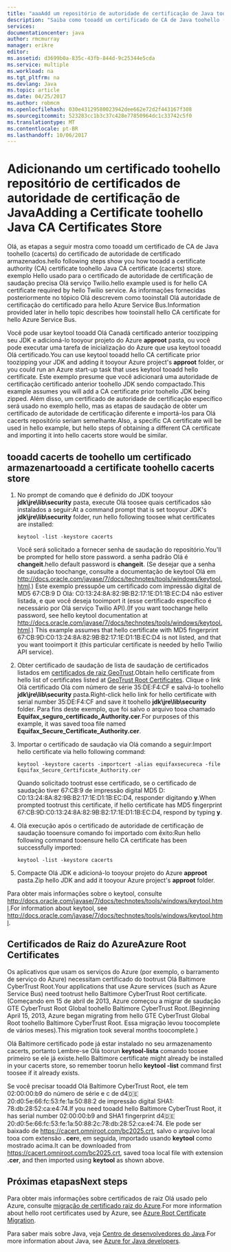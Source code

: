 ```yaml
---
title: "aaaAdd um repositório de autoridade de certificação de Java toohello certificados | Microsoft Docs"
description: "Saiba como tooadd um certificado de CA de Java toohello (cacerts) do certificado de autoridade de certificado armazenar para serviço Twilio ou barramento de serviço do Azure."
services: 
documentationcenter: java
author: rmcmurray
manager: erikre
editor: 
ms.assetid: d3699b0a-835c-43fb-844d-9c25344e5cda
ms.service: multiple
ms.workload: na
ms.tgt_pltfrm: na
ms.devlang: Java
ms.topic: article
ms.date: 04/25/2017
ms.author: robmcm
ms.openlocfilehash: 030e43129580023942dee662e72d2f443167f308
ms.sourcegitcommit: 523283cc1b3c37c428e77850964dc1c33742c5f0
ms.translationtype: MT
ms.contentlocale: pt-BR
ms.lasthandoff: 10/06/2017
---
```

# <a name="adding-a-certificate-toohello-java-ca-certificates-store"></a><span data-ttu-id="304f4-103">Adicionando um certificado toohello repositório de certificados de autoridade de certificação de Java</span><span class="sxs-lookup"><span data-stu-id="304f4-103">Adding a Certificate toohello Java CA Certificates Store</span></span>
<span data-ttu-id="304f4-104">Olá, as etapas a seguir mostra como tooadd um certificado de CA de Java toohello (cacerts) do certificado de autoridade de certificado armazenados.</span><span class="sxs-lookup"><span data-stu-id="304f4-104">hello following steps show you how tooadd a certificate authority (CA) certificate toohello Java CA certificate (cacerts) store.</span></span> <span data-ttu-id="304f4-105">exemplo Hello usado para o certificado de autoridade de certificação de saudação precisa Olá serviço Twilio.</span><span class="sxs-lookup"><span data-stu-id="304f4-105">hello example used is for hello CA certificate required by hello Twilio service.</span></span> <span data-ttu-id="304f4-106">As informações fornecidas posteriormente no tópico Olá descrevem como tooinstall Olá autoridade de certificação do certificado para hello Azure Service Bus.</span><span class="sxs-lookup"><span data-stu-id="304f4-106">Information provided later in hello topic describes how tooinstall hello CA certificate for hello Azure Service Bus.</span></span> 

<span data-ttu-id="304f4-107">Você pode usar keytool tooadd Olá Canadá certificado anterior toozipping seu JDK e adicioná-lo tooyour projeto do Azure **approot** pasta, ou você pode executar uma tarefa de inicialização do Azure que usa keytool tooadd Olá certificado.</span><span class="sxs-lookup"><span data-stu-id="304f4-107">You can use keytool tooadd hello CA certificate prior toozipping your JDK and adding it tooyour Azure project's **approot** folder, or you could run an Azure start-up task that uses keytool tooadd hello certificate.</span></span> <span data-ttu-id="304f4-108">Este exemplo presume que você adicionará uma autoridade de certificação certificado anterior toohello JDK sendo compactado.</span><span class="sxs-lookup"><span data-stu-id="304f4-108">This example assumes you will add a CA certificate prior toohello JDK being zipped.</span></span> <span data-ttu-id="304f4-109">Além disso, um certificado de autoridade de certificação específico será usado no exemplo hello, mas as etapas de saudação de obter um certificado de autoridade de certificação diferente e importá-los para Olá cacerts repositório seriam semelhante.</span><span class="sxs-lookup"><span data-stu-id="304f4-109">Also, a specific CA certificate will be used in hello example, but hello steps of obtaining a different CA certificate and importing it into hello cacerts store would be similar.</span></span>

## <a name="tooadd-a-certificate-toohello-cacerts-store"></a><span data-ttu-id="304f4-110">tooadd cacerts de toohello um certificado armazenar</span><span class="sxs-lookup"><span data-stu-id="304f4-110">tooadd a certificate toohello cacerts store</span></span>
1. <span data-ttu-id="304f4-111">No prompt de comando que é definido do JDK tooyour **jdk\jre\lib\security** pasta, execute Olá toosee quais certificados são instalados a seguir:</span><span class="sxs-lookup"><span data-stu-id="304f4-111">At a command prompt that is set tooyour JDK's **jdk\jre\lib\security** folder, run hello following toosee what certificates are installed:</span></span>
   
    `keytool -list -keystore cacerts`
   
    <span data-ttu-id="304f4-112">Você será solicitado a fornecer senha de saudação do repositório.</span><span class="sxs-lookup"><span data-stu-id="304f4-112">You'll be prompted for hello store password.</span></span> <span data-ttu-id="304f4-113">a senha padrão Olá é **changeit**.</span><span class="sxs-lookup"><span data-stu-id="304f4-113">hello default password is **changeit**.</span></span> <span data-ttu-id="304f4-114">(Se desejar que a senha de saudação toochange, consulte a documentação de keytool Olá em <http://docs.oracle.com/javase/7/docs/technotes/tools/windows/keytool.html>.) Este exemplo pressupõe um certificado com impressão digital de MD5 67:CB:9 D Olá: C0:13:24:8A:82:9B:B2:17:1E:D1:1B:EC:D4 não estiver listada, e que você deseja tooimport it (esse certificado específico é necessário por Olá serviço Twilio API).</span><span class="sxs-lookup"><span data-stu-id="304f4-114">(If you want toochange hello password, see hello keytool documentation at <http://docs.oracle.com/javase/7/docs/technotes/tools/windows/keytool.html>.) This example assumes that hello certificate with MD5 fingerprint 67:CB:9D:C0:13:24:8A:82:9B:B2:17:1E:D1:1B:EC:D4 is not listed, and that you want tooimport it (this particular certificate is needed by hello Twilio API service).</span></span>
2. <span data-ttu-id="304f4-115">Obter certificado de saudação de lista de saudação de certificados listados em [certificados de raiz GeoTrust](http://www.geotrust.com/resources/root-certificates/).</span><span class="sxs-lookup"><span data-stu-id="304f4-115">Obtain hello certificate from hello list of certificates listed at [GeoTrust Root Certificates](http://www.geotrust.com/resources/root-certificates/).</span></span> <span data-ttu-id="304f4-116">Clique o link Olá certificado Olá com número de série 35:DE:F4:CF e salvá-lo toohello **jdk\jre\lib\security** pasta.</span><span class="sxs-lookup"><span data-stu-id="304f4-116">Right-click hello link for hello certificate with serial number 35:DE:F4:CF and save it toohello **jdk\jre\lib\security** folder.</span></span> <span data-ttu-id="304f4-117">Para fins deste exemplo, que foi salvo o arquivo tooa chamado **Equifax\_seguro\_certificado\_Authority.cer**.</span><span class="sxs-lookup"><span data-stu-id="304f4-117">For purposes of this example, it was saved tooa file named **Equifax\_Secure\_Certificate\_Authority.cer**.</span></span>
3. <span data-ttu-id="304f4-118">Importar o certificado de saudação via Olá comando a seguir:</span><span class="sxs-lookup"><span data-stu-id="304f4-118">Import hello certificate via hello following command:</span></span>
   
    `keytool -keystore cacerts -importcert -alias equifaxsecureca -file Equifax_Secure_Certificate_Authority.cer`
   
    <span data-ttu-id="304f4-119">Quando solicitado tootrust esse certificado, se o certificado de saudação tiver 67:CB:9 de impressão digital MD5 D: C0:13:24:8A:82:9B:B2:17:1E:D1:1B:EC:D4, responder digitando **y**.</span><span class="sxs-lookup"><span data-stu-id="304f4-119">When prompted tootrust this certificate, if hello certificate has MD5 fingerprint 67:CB:9D:C0:13:24:8A:82:9B:B2:17:1E:D1:1B:EC:D4, respond by typing **y**.</span></span>
4. <span data-ttu-id="304f4-120">Olá execução após o certificado de autoridade de certificação de saudação tooensure comando foi importado com êxito:</span><span class="sxs-lookup"><span data-stu-id="304f4-120">Run hello following command tooensure hello CA certificate has been successfully imported:</span></span>
   
    `keytool -list -keystore cacerts`
5. <span data-ttu-id="304f4-121">Compacte Olá JDK e adicioná-lo tooyour projeto do Azure **approot** pasta.</span><span class="sxs-lookup"><span data-stu-id="304f4-121">Zip hello JDK and add it tooyour Azure project's **approot** folder.</span></span>

<span data-ttu-id="304f4-122">Para obter mais informações sobre o keytool, consulte <http://docs.oracle.com/javase/7/docs/technotes/tools/windows/keytool.html>.</span><span class="sxs-lookup"><span data-stu-id="304f4-122">For information about keytool, see <http://docs.oracle.com/javase/7/docs/technotes/tools/windows/keytool.html>.</span></span>

## <a name="azure-root-certificates"></a><span data-ttu-id="304f4-123">Certificados de Raiz do Azure</span><span class="sxs-lookup"><span data-stu-id="304f4-123">Azure Root Certificates</span></span>
<span data-ttu-id="304f4-124">Os aplicativos que usam os serviços do Azure (por exemplo, o barramento de serviço do Azure) necessitam certificado do tootrust Olá Baltimore CyberTrust Root.</span><span class="sxs-lookup"><span data-stu-id="304f4-124">Your applications that use Azure services (such as Azure Service Bus) need tootrust hello Baltimore CyberTrust Root certificate.</span></span> <span data-ttu-id="304f4-125">(Começando em 15 de abril de 2013, Azure começou a migrar de saudação GTE CyberTrust Root Global toohello Baltimore CyberTrust Root.</span><span class="sxs-lookup"><span data-stu-id="304f4-125">(Beginning April 15, 2013, Azure began migrating from hello GTE CyberTrust Global Root toohello Baltimore CyberTrust Root.</span></span> <span data-ttu-id="304f4-126">Essa migração levou toocomplete de vários meses).</span><span class="sxs-lookup"><span data-stu-id="304f4-126">This migration took several months toocomplete.)</span></span>

<span data-ttu-id="304f4-127">Olá Baltimore certificado pode já estar instalado no seu armazenamento cacerts, portanto Lembre-se Olá toorun **keytool-lista** comando toosee primeiro se ele já existe.</span><span class="sxs-lookup"><span data-stu-id="304f4-127">hello Baltimore certificate might already be installed in your cacerts store, so remember toorun hello **keytool -list** command first toosee if it already exists.</span></span>

<span data-ttu-id="304f4-128">Se você precisar tooadd Olá Baltimore CyberTrust Root, ele tem 02:00:00:b9 do número de série e c de d4:de:20:d0:5e:66:fc:53:fe:1a:50:88:2 de impressão digital SHA1: 78:db:28:52:ca:e4:74.</span><span class="sxs-lookup"><span data-stu-id="304f4-128">If you need tooadd hello Baltimore CyberTrust Root, it has serial number 02:00:00:b9 and SHA1 fingerprint d4:de:20:d0:5e:66:fc:53:fe:1a:50:88:2c:78:db:28:52:ca:e4:74.</span></span> <span data-ttu-id="304f4-129">Ele pode ser baixado de <https://cacert.omniroot.com/bc2025.crt>, salvo o arquivo local tooa com extensão **. cer**e, em seguida, importado usando **keytool** como mostrado acima.</span><span class="sxs-lookup"><span data-stu-id="304f4-129">It can be downloaded from <https://cacert.omniroot.com/bc2025.crt>, saved tooa local file with extension **.cer**, and then imported using **keytool** as shown above.</span></span>

## <a name="next-steps"></a><span data-ttu-id="304f4-130">Próximas etapas</span><span class="sxs-lookup"><span data-stu-id="304f4-130">Next steps</span></span>
<span data-ttu-id="304f4-131">Para obter mais informações sobre certificados de raiz Olá usado pelo Azure, consulte [migração de certificado raiz do Azure](http://blogs.msdn.com/b/windowsazure/archive/2013/03/15/windows-azure-root-certificate-migration.aspx).</span><span class="sxs-lookup"><span data-stu-id="304f4-131">For more information about hello root certificates used by Azure, see [Azure Root Certificate Migration](http://blogs.msdn.com/b/windowsazure/archive/2013/03/15/windows-azure-root-certificate-migration.aspx).</span></span>

<span data-ttu-id="304f4-132">Para saber mais sobre Java, veja [Centro de desenvolvedores do Java](/java/azure).</span><span class="sxs-lookup"><span data-stu-id="304f4-132">For more information about Java, see [Azure for Java developers](/java/azure).</span></span>

